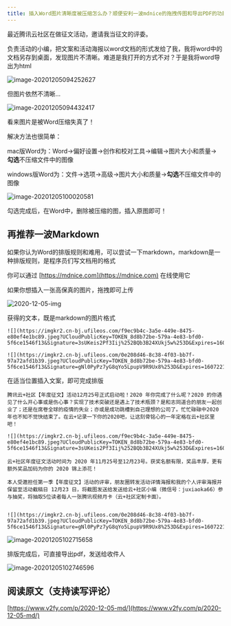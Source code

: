 ```yaml
---
title: 插入Word图片清晰度被压缩怎么办？顺便安利一波mdnice的拖拽传图和导出PDF的功能
---
```



最近腾讯云社区在做征文活动，邀请我当征文的评委。

负责活动的小编，把文案和活动海报以word文档的形式发给了我，我将word中的文档另存到桌面，发现图片不清晰。难道是我打开的方式不对？于是我将word导出为html

![image-20201205094252627](https://www.v2fy.com/asset/0i/jikemiji/jikemiji-md/2020-12-05-md.assets/image-20201205094252627.png)

但图片依然不清晰...

![image-20201205094432417](https://www.v2fy.com/asset/0i/jikemiji/jikemiji-md/2020-12-05-md.assets/image-20201205094432417.png)

看来图片是被Word压缩失真了！

解决方法也很简单：

mac版Word为：Word->偏好设置->创作和校对工具->编辑->图片大小和质量-> **勾选**不压缩文件中的图像

windows版Word为：文件->选项->高级->图片大小和质量->**勾选**不压缩文件中的图像



![image-20201205100020581](https://www.v2fy.com/asset/0i/jikemiji/jikemiji-md/2020-12-05-md.assets/image-20201205100020581.png)



勾选完成后，在Word中，删除被压缩的图，插入原图即可！



## 再推荐一波Markdown

如果你认为Word的排版规则和难用，可以尝试一下markdown，markdown是一种排版规则，是程序员们写文档用的格式

你可以通过 [https://mdnice.com](https://mdnice.com) 在线使用它

如果你想插入一张高保真的图片，拖拽即可上传

![2020-12-05-img](https://www.v2fy.com/asset/0i/jikemiji/jikemiji-md/2020-12-05-md.assets/2020-12-05-img.gif)

获得的文本，既是markdown的图片格式

```
![](https://imgkr2.cn-bj.ufileos.com/f9ec9b4c-3a5e-449e-8475-e80ef4e1bc89.jpeg?UCloudPublicKey=TOKEN_8d8b72be-579a-4e83-bfd0-5f6ce1546f13&Signature=3sUKeis2Pf3Iij%252BQb3B24XUkj5w%253D&Expires=1607221247)

![](https://imgkr2.cn-bj.ufileos.com/0e208d46-8c38-4f03-bb7f-97a72afd1b39.jpeg?UCloudPublicKey=TOKEN_8d8b72be-579a-4e83-bfd0-5f6ce1546f13&Signature=gNl0PyPz7yG8qYo5LpupV9R9Ux8%253D&Expires=1607221244)
```



在适当位置插入文案，即可完成排版



```
腾讯云+社区【年度征文】活动12月25号正式启动啦！2020 年你完成了什么呢？2020 的你遇见了什么开心事或是伤心事？实现了技术突破还是遇上了技术瓶颈？是和志同道合的朋友一起创业了；还是在席卷全球的疫情的失业；亦或是成功跳槽到自己理想的公司了。忙忙碌碌中2020年也不知不觉快结束了。在云+记录一下你的2020吧，让这刻骨铭心的一年定格在云+社区里吧！

![](https://imgkr2.cn-bj.ufileos.com/f9ec9b4c-3a5e-449e-8475-e80ef4e1bc89.jpeg?UCloudPublicKey=TOKEN_8d8b72be-579a-4e83-bfd0-5f6ce1546f13&Signature=3sUKeis2Pf3Iij%252BQb3B24XUkj5w%253D&Expires=1607221247)

云+社区年度征文活动时间为 2020 年11月25号至12月23号。获奖名额有限，奖品丰厚，更有额外奖品加码为你的 2020 锦上添花！

本人受邀担任第一季【年度征文】活动的评审，朋友圈转发活动详情海报和我的个人评审海报并保留至活动截稿日 12月23 日，将截图发送给发送给云+社区小编（微信号：juxiaoka66）参与抽奖，将抽取5位读者每人一张腾讯视频月卡（云+社区定制卡面）。


![](https://imgkr2.cn-bj.ufileos.com/0e208d46-8c38-4f03-bb7f-97a72afd1b39.jpeg?UCloudPublicKey=TOKEN_8d8b72be-579a-4e83-bfd0-5f6ce1546f13&Signature=gNl0PyPz7yG8qYo5LpupV9R9Ux8%253D&Expires=1607221244)

```



![image-20201205102715658](https://www.v2fy.com/asset/0i/jikemiji/jikemiji-md/2020-12-05-md.assets/image-20201205102715658.png)

排版完成后，可直接导出pdf，发送给收件人

![image-20201205102746596](https://www.v2fy.com/asset/0i/jikemiji/jikemiji-md/2020-12-05-md.assets/image-20201205102746596.png)

## 阅读原文（支持读写评论）

[https://www.v2fy.com/p/2020-12-05-md/](https://www.v2fy.com/p/2020-12-05-md/)

